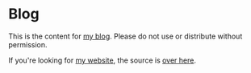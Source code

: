 # Blog

This is the content for [my blog](http://soff.es/blog). Please do not use or distribute without permission.

If you're looking for [my website](http://soff.es), the source is [over here](https://github.com/soffes/soff.es).

